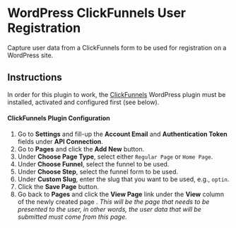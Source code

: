 # WordPress ClickFunnels User Registration
Capture user data from a ClickFunnels form to be used for registration on a WordPress site.

## Instructions

In order for this plugin to work, the [ClickFunnels](https://wordpress.org/plugins/clickfunnels/) WordPress plugin must be installed, activated and configured first (see below).

#### ClickFunnels Plugin Configuration

1. Go to **Settings** and fill-up the **Account Email** and **Authentication Token** fields under **API Connection**.
2. Go to **Pages** and click the **Add New** button.
3. Under **Choose Page Type**, select either `Regular Page` or `Home Page`.
4. Under **Choose Funnel**, select the funnel to be used.
5. Under **Choose Step**, select the funnel form to be used.
6. Under **Custom Slug**, enter the slug that you want to be used, e.g., `optin`.
7. Click the **Save Page** button.
8. Go back to **Pages** and click the **View Page** link under the **View** column of the newly created page . _This will be the page that needs to be presented to the user, in other words, the user data that will be submitted must come from this page._
